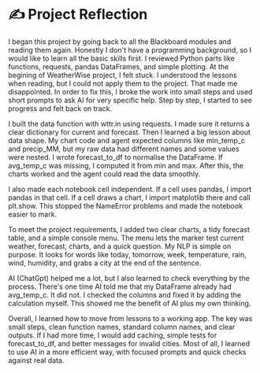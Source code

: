 # ✍️ Project Reflection
I began this project by going back to all the Blackboard modules and reading them again. Honestly I don't have a programming background, so I would like to learn all the basic skills first. I reviewed Python parts like functions, requests, pandas DataFrames, and simple plotting. At the begining of WeatherWise project, I felt stuck. I understood the lessons when reading, but I could not apply them to the project. That made me disappointed. In order to fix this, I broke the work into small steps and used short prompts to ask AI for very specific help. Step by step, I started to see progress and felt back on track.

I built the data function with wttr.in using requests. I made sure it returns a clear dictionary for current and forecast. Then I learned a big lesson about data shape. My chart code and agent expected columns like min_temp_c and precip_MM, but my raw data had different names and some values were nested. I wrote forecast_to_df to normalise the DataFrame. If avg_temp_c was missing, I computed it from min and max. After this, the charts worked and the agent could read the data smoothly.

I also made each notebook cell independent. If a cell uses pandas, I import pandas in that cell. If a cell draws a chart, I import matplotlib there and call plt.show. This stopped the NameError problems and made the notebook easier to mark.

To meet the project requirements, I added two clear charts, a tidy forecast table, and a simple console menu. The menu lets the marker test current weather, forecast, charts, and a quick question. My NLP is simple on purpose. It looks for words like today, tomorrow, week, temperature, rain, wind, humidity, and grabs a city at the end of the sentence.

AI (ChatGpt) helped me a lot, but I also learned to check everything by the process. There's one time AI told me that my DataFrame already had avg_temp_c. It did not. I checked the columns and fixed it by adding the calculation myself. This showed me the benefit of AI plus my own thinking.

Overall, I learned how to move from lessons to a working app. The key was small steps, clean function names, standard column names, and clear outputs. If I had more time, I would add caching, simple tests for forecast_to_df, and better messages for invalid cities. Most of all, I learned to use AI in a more efficient way, with focused prompts and quick checks against real data.
